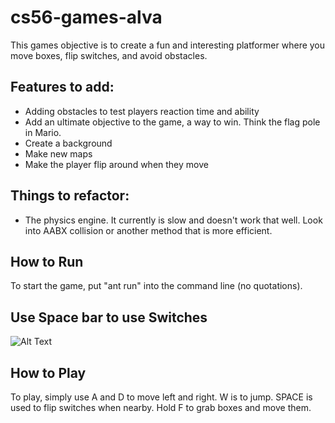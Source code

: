 # cs56-games-alva

This games objective is to create a fun and interesting platformer where you move boxes, flip switches, and avoid obstacles.

## Features to add:
* Adding obstacles to test players reaction time and ability
* Add an ultimate objective to the game, a way to win. Think the flag pole in Mario.
* Create a background
* Make new maps
* Make the player flip around when they move

## Things to refactor:
* The physics engine. It currently is slow and doesn't work that well. Look into AABX collision or another method that is more efficient.

## How to Run
To start the game, put "ant run" into the command line (no quotations).

## Use Space bar to use Switches

![Alt Text](https://media4.giphy.com/avatars/100soft/WahNEDdlGjRZ.gif)

## How to Play
To play, simply use A and D to move left and right. W is to jump. SPACE is used to flip switches when nearby. Hold F to grab boxes and move them.
